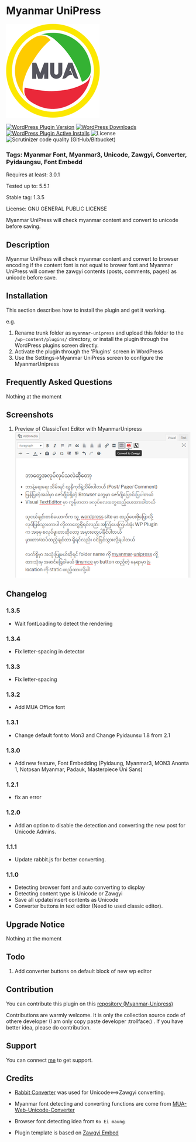Myanmar UniPress
==============

![Logo](assets/icon-256x256.png)


[![WordPress Plugin Version](https://img.shields.io/wordpress/plugin/v/myanmar-unipress.svg)](https://wordpress.org/plugins/myanmar-unipress/)
[![WordPress Downloads](https://img.shields.io/wordpress/plugin/dt/myanmar-unipress.svg)](https://wordpress.org/plugins/myanmar-unipress/)
[![WordPress Plugin Active Installs](https://img.shields.io/wordpress/plugin/installs/myanmar-unipress.svg)](https://wordpress.org/plugins/myanmar-unipress/)
![License](https://img.shields.io/github/license/thixpin/Myanmar-Unipress.svg)
![Scrutinizer code quality (GitHub/Bitbucket)](https://img.shields.io/scrutinizer/quality/g/thixpin/Myanmar-Unipress.svg)

### Tags: Myanmar Font, Myanmar3, Unicode, Zawgyi, Converter, Pyidaungsu, Font Embedd

Requires at least: 3.0.1

Tested up to: 5.5.1

Stable tag: 1.3.5

License: GNU GENERAL PUBLIC LICENSE

Myanmar UniPress will check myanmar content and convert to unicode before saving.

## Description

Myanmar UniPress will check myanmar content and convert to browser encoding if the content font is not equal to brower font and Myanmar UniPress will conver the zawgyi contents (posts, comments, pages) as unicode before save. 


## Installation

This section describes how to install the plugin and get it working.

e.g.

1. Rename trunk folder as `myanmar-unipress` and upload this folder to the `/wp-content/plugins/` directory, or install the plugin through the WordPress plugins screen directly.
2. Activate the plugin through the 'Plugins' screen in WordPress
3. Use the Settings->Myanmar UniPress screen to configure the MyanmarUnipress



## Frequently Asked Questions 

Nothing at the moment




## Screenshots 

1. Preview of ClassicText Editor with MyanmarUnipress
![Screenshot1](assets/screenshot-1.png "screenshot-1.png")



## Changelog 

### 1.3.5
* Wait fontLoading to detect the rendering

### 1.3.4
* Fix letter-spacing in detector

### 1.3.3 
* Fix letter-spacing

### 1.3.2
* Add MUA Office font

### 1.3.1
* Change default font to Mon3 and Change Pyidaunsu 1.8 from 2.1 

### 1.3.0
* Add new feature, Font Embedding (Pyidaung, Myanmar3, MON3 Anonta 1, Notosan Myanmar, Padauk, Masterpiece Uni Sans)

### 1.2.1 
* fix an error

### 1.2.0
* Add an option to disable the detection and converting the new post for Unicode Admins.


### 1.1.1
* Update rabbit.js for better converting.


### 1.1.0
* Detecting browser font and auto converting to display
* Detecting content type is Unicode or Zawgyi
* Save all update/insert contents as Unicode
* Converter buttons in text editor (Need to used classic editor).

## Upgrade Notice 

Nothing at the moment

## Todo 

1. Add converter buttons on default block of new wp editor 


## Contribution 
You can contribute this plugin on this  [repository (Myanmar-Unipress)](https://github.com/thixpin/Myanmar-UniPress)

Contributions are warmly welcome. It is only the collection source code of othere developer (I am only copy paste developer :trollface:) . If you have better idea, please do contribution. 




## Support 

You can connect [me](http://fb.me/thixpin) to get support.


## Credits 

- [Rabbit Converter](https://github.com/Rabbit-Converter/) was used for Unicode<==>Zawgyi converting.

- Myanmar font detecting and converting functions are come from [MUA-Web-Unicode-Converter](https://github.com/thixpin/MUA-Web-Unicode-Converter) 

- Browser font detecting idea from `Ko Ei maung`

- Plugin template is based on [Zawgyi Embed](https://wordpress.org/plugins/zawgyi-embed/)

